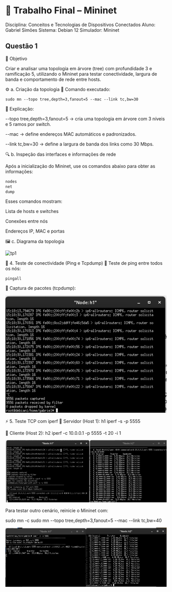 # 🧩 Trabalho Final – Mininet

Disciplina: Conceitos e Tecnologias de Dispositivos Conectados
Aluno: Gabriel Simões
Sistema: Debian 12
Simulador: Mininet

## Questão 1

🧠 Objetivo

Criar e analisar uma topologia em árvore (tree) com profundidade 3 e ramificação 5, utilizando o Mininet para testar conectividade, largura de banda e comportamento de rede entre hosts.

⚙️ a. Criação da topologia
🧾 Comando executado:
```
sudo mn --topo tree,depth=3,fanout=5 --mac --link tc,bw=30
```
🧩 Explicação:

--topo tree,depth=3,fanout=5 → cria uma topologia em árvore com 3 níveis e 5 ramos por switch.

--mac → define endereços MAC automáticos e padronizados.

--link tc,bw=30 → define a largura de banda dos links como 30 Mbps.


🔍 b. Inspeção das interfaces e informações de rede

Após a inicialização do Mininet, use os comandos abaixo para obter as informações:
```
nodes
net
dump
```

Esses comandos mostram:

Lista de hosts e switches

Conexões entre nós

Endereços IP, MAC e portas


🖼️ c. Diagrama da topologia

![tp1](Questão_1/topology_1.png)


🧪 4. Teste de conectividade (Ping e Tcpdump)
🔹 Teste de ping entre todos os nós:
```
pingall
```

🔹 Captura de pacotes (tcpdump):

![1d](Questão_1/1d.png)



⚡ 5. Teste TCP com iperf
🔸 Servidor (Host 1):
h1 iperf -s -p 5555

🔸 Cliente (Host 2):
h2 iperf -c 10.0.0.1 -p 5555 -t 20 -i 1

![e1](Questão_1/e1.png)


Para testar outro cenário, reinicie o Mininet com:

sudo mn -c
sudo mn --topo tree,depth=3,fanout=5 --mac --link tc,bw=40

![e2](Questão_1/e2.png)
